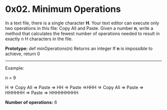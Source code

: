 <h1>0x02. Minimum Operations</h1>

In a text file, there is a single character <strong>H</strong>. Your text editor can execute only two operations in this file: <m>Copy All</m> and <m>Paste</m>. Given a number <strong>n</strong>, write a method that calculates the fewest number of operations needed to result in exactly n H characters in the file.

<strong>Prototype:</strong> def minOperations(n)
Returns an integer
If <strong>n</strong> is impossible to achieve, return 0
<hr>
Example:

n = 9

H => Copy All => Paste => HH => Paste =>HHH => Copy All => Paste => HHHHHH => Paste => HHHHHHHHH

<strong>Number of operations:</strong> 6
